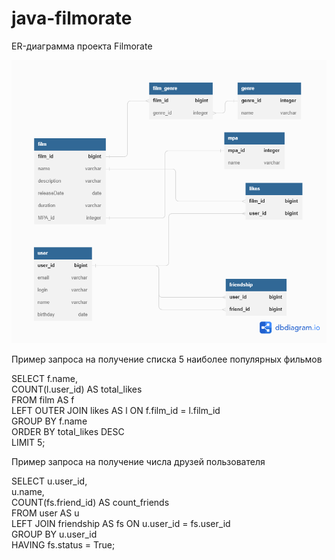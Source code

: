 # java-filmorate
ER-диаграмма проекта Filmorate

![Untitled.png](Untitled2.png)

Пример запроса на получение списка 5 наиболее популярных фильмов  

SELECT f.name,  
       COUNT(l.user_id) AS total_likes  
FROM film AS f  
LEFT OUTER JOIN likes AS l ON f.film_id = l.film_id  
GROUP BY f.name  
ORDER BY total_likes DESC  
LIMIT 5;

Пример запроса на получение числа друзей пользователя

SELECT u.user_id,  
       u.name,  
       COUNT(fs.friend_id) AS count_friends  
FROM user AS u  
LEFT JOIN friendship AS fs ON u.user_id = fs.user_id  
GROUP BY u.user_id  
HAVING fs.status = True; 

